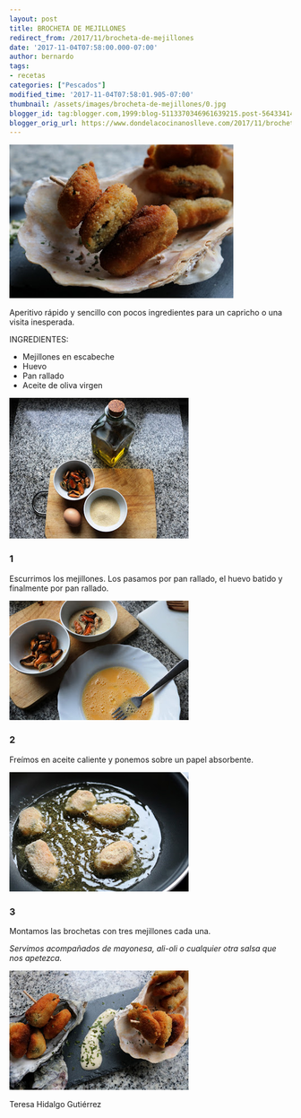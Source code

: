 ```yaml
---
layout: post
title: BROCHETA DE MEJILLONES
redirect_from: /2017/11/brocheta-de-mejillones
date: '2017-11-04T07:58:00.000-07:00'
author: bernardo
tags:
- recetas
categories: ["Pescados"]
modified_time: '2017-11-04T07:58:01.905-07:00'
thumbnail: /assets/images/brocheta-de-mejillones/0.jpg
blogger_id: tag:blogger.com,1999:blog-5113370346961639215.post-5643341479122507768
blogger_orig_url: https://www.dondelacocinanoslleve.com/2017/11/brocheta-de-mejillones.html
---
```


![](/assets/images/brocheta-de-mejillones/0.jpg)

  
Aperitivo rápido y sencillo con pocos ingredientes para un capricho o una visita inesperada.  

INGREDIENTES:
* Mejillones en escabeche 
* Huevo
* Pan rallado
* Aceite de oliva virgen  

![](/assets/images/brocheta-de-mejillones/1.jpg)

  

### 1

Escurrimos los mejillones. Los pasamos por pan rallado, el huevo batido y finalmente por pan rallado.  

![](/assets/images/brocheta-de-mejillones/2.jpg)

  

### 2

Freímos en aceite caliente y ponemos sobre un papel absorbente.  
  

![](/assets/images/brocheta-de-mejillones/3.jpg)

  

### 3

Montamos las brochetas con tres mejillones cada una.  
  
_Servimos acompañados de mayonesa, ali-oli o cualquier otra salsa que nos apetezca._

![](/assets/images/brocheta-de-mejillones/4.jpg)

  
  
Teresa Hidalgo Gutiérrez
